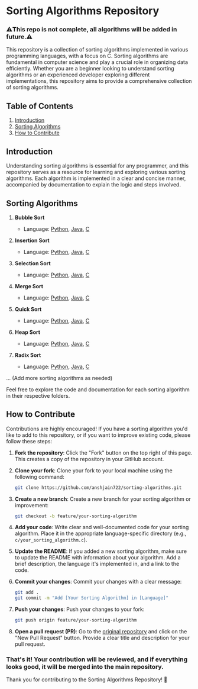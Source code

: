 # Sorting Algorithms Repository
### ⚠️This repo is not complete, all algorithms will be added in future.⚠️

This repository is a collection of sorting algorithms implemented in various programming languages, with a focus on C. Sorting algorithms are fundamental in computer science and play a crucial role in organizing data efficiently. Whether you are a beginner looking to understand sorting algorithms or an experienced developer exploring different implementations, this repository aims to provide a comprehensive collection of sorting algorithms.

## Table of Contents

1. [Introduction](#introduction)
2. [Sorting Algorithms](#sorting-algorithms)
3. [How to Contribute](#how-to-contribute)

## Introduction

Understanding sorting algorithms is essential for any programmer, and this repository serves as a resource for learning and exploring various sorting algorithms. Each algorithm is implemented in a clear and concise manner, accompanied by documentation to explain the logic and steps involved.

## Sorting Algorithms

1. **Bubble Sort**
   - Language: [Python](bubble_sort/bubble_sort.py), [Java](bubble_sort/BubbleSort.java), [C](bubble_sort/bubble_sort.c)

2. **Insertion Sort**
   - Language: [Python](insertion_sort/insertion_sort.py), [Java](insertion_sort/InsertionSort.java), [C](insertion_sort/insertion_sort.c)

3. **Selection Sort**
   - Language: [Python](selection_sort/selection_sort.py), [Java](selection_sort/SelectionSort.java), [C](selection_sort/selection_sort.c)

4. **Merge Sort**
   - Language: [Python](merge_sort/merge_sort.py), [Java](merge_sort/java/MergeSort.java), [C](merge_sort/c/merge_sort.c)

5. **Quick Sort**
   - Language: [Python](quick_sort/quick_sort.py), [Java](quick_sort/java/QuickSort.java), [C](quick_sort/c/quick_sort.c)

6. **Heap Sort**
   - Language: [Python](heap_sort/python/heap_sort.py), [Java](heap_sort/java/HeapSort.java), [C](heap_sort/c/heap_sort.c)

7. **Radix Sort**
   - Language: [Python](radix_sort/python/radix_sort.py), [Java](radix_sort/java/RadixSort.java), [C](radix_sort/c/radix_sort.c)

... (Add more sorting algorithms as needed)

Feel free to explore the code and documentation for each sorting algorithm in their respective folders.

## How to Contribute

Contributions are highly encouraged! If you have a sorting algorithm you'd like to add to this repository, or if you want to improve existing code, please follow these steps:

1. **Fork the repository**: Click the "Fork" button on the top right of this page. This creates a copy of the repository in your GitHub account.

2. **Clone your fork**: Clone your fork to your local machine using the following command:

   ```bash
   git clone https://github.com/anshjain722/sorting-algorithms.git
   ```

3. **Create a new branch**: Create a new branch for your sorting algorithm or improvement:

   ```bash
   git checkout -b feature/your-sorting-algorithm
   ```

4. **Add your code**: Write clear and well-documented code for your sorting algorithm. Place it in the appropriate language-specific directory (e.g., `c/your_sorting_algorithm.c`).

5. **Update the README**: If you added a new sorting algorithm, make sure to update the README with information about your algorithm. Add a brief description, the language it's implemented in, and a link to the code.

6. **Commit your changes**: Commit your changes with a clear message:

   ```bash
   git add .
   git commit -m "Add [Your Sorting Algorithm] in [Language]"
   ```

7. **Push your changes**: Push your changes to your fork:

   ```bash
   git push origin feature/your-sorting-algorithm
   ```

8. **Open a pull request (PR)**: Go to the [original repository](https://github.com/anshjain722/Sorting-Algorithms/) and click on the "New Pull Request" button. Provide a clear title and description for your pull request.

### That's it! Your contribution will be reviewed, and if everything looks good, it will be merged into the main repository.

Thank you for contributing to the Sorting Algorithms Repository! 🚀
